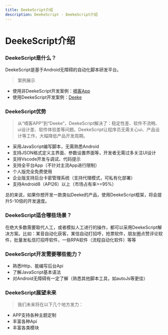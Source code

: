 ```yaml
---
title: DeekeScript介绍
description: DeekeScript - DeekeScript介绍
---
```


# DeekeScript介绍
<img src='https://home.deeke.top/Index/githubStatistic?name=github-deekeScriptDoc' style="display:none" width=0 height=0 />

### DeekeScript是什么？

DeekeScript是基于Android无障碍的自动化脚本研发平台。

> 案例展示
- 使用非DeekeScript开发案例：<a target="_blank" href="https://github.com/DeekeScript/ad-dke">嘀客App</a>
- 使用DeekeScript开发案例：<a target="_blank" href="https://github.com/DeekeScript/ad-deeke">Deeke</a>

### DeekeScript优势
> 从“嘀客APP”到“Deeke”，DeekeScript解决了：稳定性差、软件不流畅、ui设计差、软件体验差等问题。DeekeScript让程序员无需关心ui、产品设计等工作，大幅降低产品开发周期。

* 采用JavaScript编写脚本，无需熟悉Android
* 支持JSON格式定义主界面、参数设置界面等，开发者无需过多关注UI设计
* 支持Vscode开发与调试、代码提示
* 支持全平台App（不针对主流App进行限制）
* 个人版完全免费使用
* 企业版支持后台卡密管理系统（支持代理模式，可私有化部署）
* 支持Android8（API26）以上（市场占有率>=95%）

总的来说，如果你想开发一款类似Deeke的产品，使用DeekeScript框架，将会提升5-10倍的开发速度。

### DeekeScript适合哪些场景？

在绝大多数需要取代人工，或者模拟人工进行的操作，都可以采用DeekeScript解决方案。比如：某音自动化获客，某信自动打招呼，抢票软件，朋友圈点赞评论软件，批量发私信打招呼软件，一些RPA软件（流程自动化软件）等等

### DeekeScript开发需要哪些能力？
* 熟悉Http、能编写后台Api
* 了解JavaScript基本语法
* 对Android无障碍有一定了解（熟悉其他脚本工具，如autoJs等更佳）

### DeekeScript展望未来

> 我们未来将在以下几个地方发力：

* APP支持各种主题定制
* 丰富各种Api
* 丰富各类模块
